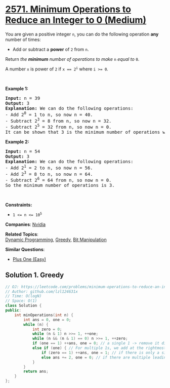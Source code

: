 # [2571. Minimum Operations to Reduce an Integer to 0 (Medium)](https://leetcode.com/problems/minimum-operations-to-reduce-an-integer-to-0)

<p>You are given a positive integer <code>n</code>, you can do the following operation <strong>any</strong> number of times:</p>
<ul>
	<li>Add or subtract a <strong>power</strong> of <code>2</code> from <code>n</code>.</li>
</ul>
<p>Return <em>the <strong>minimum</strong> number of operations to make </em><code>n</code><em> equal to </em><code>0</code>.</p>
<p>A number <code>x</code> is power of <code>2</code> if <code>x == 2<sup>i</sup></code>&nbsp;where <code>i &gt;= 0</code><em>.</em></p>
<p>&nbsp;</p>
<p><strong class="example">Example 1:</strong></p>
<pre><strong>Input:</strong> n = 39
<strong>Output:</strong> 3
<strong>Explanation:</strong> We can do the following operations:
- Add 2<sup>0</sup> = 1 to n, so now n = 40.
- Subtract 2<sup>3</sup> = 8 from n, so now n = 32.
- Subtract 2<sup>5</sup> = 32 from n, so now n = 0.
It can be shown that 3 is the minimum number of operations we need to make n equal to 0.
</pre>
<p><strong class="example">Example 2:</strong></p>
<pre><strong>Input:</strong> n = 54
<strong>Output:</strong> 3
<strong>Explanation:</strong> We can do the following operations:
- Add 2<sup>1</sup> = 2 to n, so now n = 56.
- Add 2<sup>3</sup> = 8 to n, so now n = 64.
- Subtract 2<sup>6</sup> = 64 from n, so now n = 0.
So the minimum number of operations is 3.
</pre>
<p>&nbsp;</p>
<p><strong>Constraints:</strong></p>
<ul>
	<li><code>1 &lt;= n &lt;= 10<sup>5</sup></code></li>
</ul>

**Companies**:
[Nvidia](https://leetcode.com/company/nvidia)

**Related Topics**:  
[Dynamic Programming](https://leetcode.com/tag/dynamic-programming/), [Greedy](https://leetcode.com/tag/greedy/), [Bit Manipulation](https://leetcode.com/tag/bit-manipulation/)

**Similar Questions**:
* [Plus One (Easy)](https://leetcode.com/problems/plus-one/)

## Solution 1. Greedy

```cpp
// OJ: https://leetcode.com/problems/minimum-operations-to-reduce-an-integer-to-0
// Author: github.com/lzl124631x
// Time: O(logN)
// Space: O(1)
class Solution {
public:
    int minOperations(int n) {
        int ans = 0, one = 0;
        while (n) {
            int zero = 0;
            while (n & 1) n >>= 1, ++one;
            while (n && (n & 1) == 0) n >>= 1, ++zero;
            if (one == 1) ++ans, one = 0; // a single 1 -> remove it directly
            else if (one) { // For multiple 1s, we add at the rightmost 1. For example, 00111 -> 01000
                if (zero == 1) ++ans, one = 1; // if there is only a single leading 0, this new 1 is merged with the next batch of ones.
                else ans += 2, one = 0; // if there are multiple leading 0s, we remove this new 1
            }
        }
        return ans;
    }
};
```
